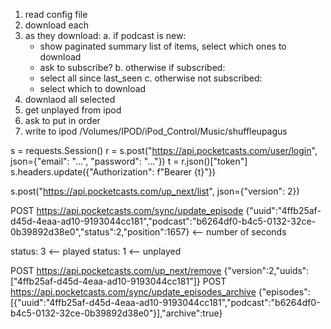 1. read config file
2. download each
3. as they download:
   a. if podcast is new:
      - show paginated summary list of items, select which ones to download
      - ask to subscribe?
   b. otherwise if subscribed:
      - select all since last_seen
   c. otherwise not subscribed:
      - select which to download
4. downlaod all selected
5. get unplayed from ipod
6. ask to put in order
7. write to ipod
   /Volumes/IPOD/iPod_Control/Music/shuffleupagus


s = requests.Session()
r = s.post("https://api.pocketcasts.com/user/login", json={"email": "...", "password": "..."})
t = r.json()["token"]
s.headers.update({"Authorization": f"Bearer {t}"})

s.post("https://api.pocketcasts.com/up_next/list", json={"version": 2})

POST https://api.pocketcasts.com/sync/update_episode
{"uuid":"4ffb25af-d45d-4eaa-ad10-9193044cc181","podcast":"b6264df0-b4c5-0132-32ce-0b39892d38e0","status":2,"position":1657} <-- number of seconds

status: 3 <-- played
status: 1 <-- unplayed

POST https://api.pocketcasts.com/up_next/remove
{"version":2,"uuids":["4ffb25af-d45d-4eaa-ad10-9193044cc181"]}
POST https://api.pocketcasts.com/sync/update_episodes_archive
{"episodes":[{"uuid":"4ffb25af-d45d-4eaa-ad10-9193044cc181","podcast":"b6264df0-b4c5-0132-32ce-0b39892d38e0"}],"archive":true}
